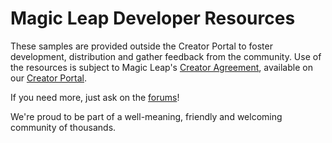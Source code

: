 Magic Leap Developer Resources
=============
 
These samples are provided outside the Creator Portal to foster development, distribution and gather feedback from the community. Use of the resources is subject to Magic Leap's [Creator Agreement](https://id.magicleap.com/terms/developer), available on our [Creator Portal](https://creator.magicleap.com).

If you need more, just ask on the [forums](hhttps://forum.magicleap.com/hc/en-us/community/topics)!

We're proud to be part of a well-meaning, friendly and welcoming community of thousands.
